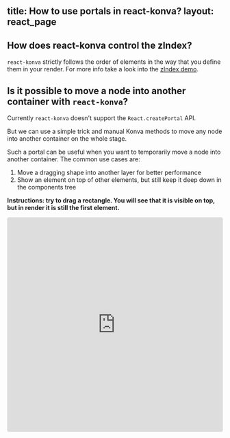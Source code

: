 title: How to use portals in react-konva?
layout: react_page
---

## How does react-konva control the zIndex?

`react-konva` strictly follows the order of elements in the way that you define them in your render. For more info take a look into the [zIndex demo](/docs/react/zIndex.html).

## Is it possible to move a node into another container with `react-konva`?

Currently `react-konva` doesn't support the `React.createPortal` API.

But we can use a simple trick and manual Konva methods to move any node into another container on the whole stage.

Such a portal can be useful when you want to temporarily move a node into another container. The common use cases are:
1. Move a dragging shape into another layer for better performance
2. Show an element on top of other elements, but still keep it deep down in the components tree

**Instructions: try to drag a rectangle. You will see that it is visible on top, but in render it is still the first element.**

<iframe src="https://codesandbox.io/embed/github/konvajs/site/tree/master/react-demos/canvas_portal?hidenavigation=1&view=split&fontsize=10" style="width:100%; height:500px; border:0; border-radius: 4px; overflow:hidden;" sandbox="allow-modals allow-forms allow-popups allow-scripts allow-same-origin"></iframe>
